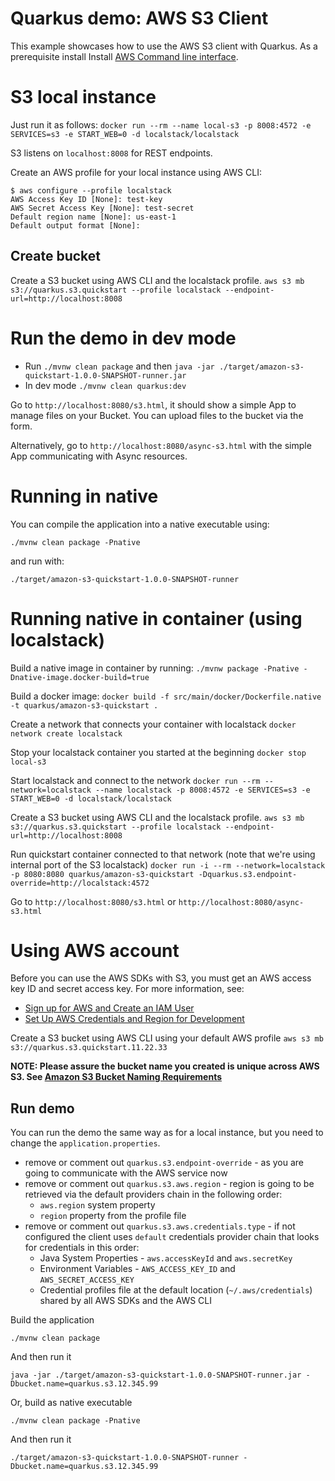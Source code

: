 # Quarkus demo: AWS S3 Client

This example showcases how to use the AWS S3 client with Quarkus. As a prerequisite install Install [AWS Command line interface](https://docs.aws.amazon.com/cli/latest/userguide/cli-chap-install.html).

# S3 local instance

Just run it as follows:
`docker run --rm --name local-s3 -p 8008:4572 -e SERVICES=s3 -e START_WEB=0 -d localstack/localstack`

S3 listens on `localhost:8008` for REST endpoints.

Create an AWS profile for your local instance using AWS CLI:

```
$ aws configure --profile localstack
AWS Access Key ID [None]: test-key
AWS Secret Access Key [None]: test-secret
Default region name [None]: us-east-1
Default output format [None]:
```

## Create bucket

Create a S3 bucket using AWS CLI and the localstack profile.
`aws s3 mb s3://quarkus.s3.quickstart --profile localstack --endpoint-url=http://localhost:8008`

# Run the demo in dev mode

- Run `./mvnw clean package` and then `java -jar ./target/amazon-s3-quickstart-1.0.0-SNAPSHOT-runner.jar`
- In dev mode `./mvnw clean quarkus:dev`

Go to `http://localhost:8080/s3.html`, it should show a simple App to manage files on your Bucket. 
You can upload files to the bucket via the form.

Alternatively, go to `http://localhost:8080/async-s3.html` with the simple App communicating with Async resources.

# Running in native

You can compile the application into a native executable using:

`./mvnw clean package -Pnative`

and run with:

`./target/amazon-s3-quickstart-1.0.0-SNAPSHOT-runner` 

# Running native in container (using localstack)

Build a native image in container by running:
`./mvnw package -Pnative -Dnative-image.docker-build=true`

Build a docker image:
`docker build -f src/main/docker/Dockerfile.native -t quarkus/amazon-s3-quickstart .`

Create a network that connects your container with localstack
`docker network create localstack`

Stop your localstack container you started at the beginning
`docker stop local-s3`

Start localstack and connect to the network
`docker run --rm --network=localstack --name localstack -p 8008:4572 -e SERVICES=s3 -e START_WEB=0 -d localstack/localstack`

Create a S3 bucket using AWS CLI and the localstack profile.
`aws s3 mb s3://quarkus.s3.quickstart --profile localstack --endpoint-url=http://localhost:8008`

Run quickstart container connected to that network (note that we're using internal port of the S3 localstack)
`docker run -i --rm --network=localstack -p 8080:8080 quarkus/amazon-s3-quickstart -Dquarkus.s3.endpoint-override=http://localstack:4572`

Go to `http://localhost:8080/s3.html` or `http://localhost:8080/async-s3.html`

# Using AWS account

Before you can use the AWS SDKs with S3, you must get an AWS access key ID and secret access key. 
For more information, see:
 - [Sign up for AWS and Create an IAM User](https://docs.aws.amazon.com/sdk-for-java/v2/developer-guide/signup-create-iam-user.html)
 - [Set Up AWS Credentials and Region for Development](https://docs.aws.amazon.com/sdk-for-java/v2/developer-guide/setup-credentials.html)

Create a S3 bucket using AWS CLI using your default AWS profile
`aws s3 mb s3://quarkus.s3.quickstart.11.22.33`

**NOTE: Please assure the bucket name you created is unique across AWS S3. 
See [Amazon S3 Bucket Naming Requirements](https://docs.aws.amazon.com/AmazonS3/latest/dev/BucketRestrictions.html#bucketnamingrules)**

## Run demo

You can run the demo the same way as for a local instance, but you need to change the `application.properties`.

- remove or comment out `quarkus.s3.endpoint-override` - as you are going to communicate with the AWS service now
- remove or comment out `quarkus.s3.aws.region` - region is going to be retrieved via the default providers chain in the following order:
    - `aws.region` system property
    - `region` property from the profile file
- remove or comment out `quarkus.s3.aws.credentials.type` - if not configured the client uses `default` credentials provider chain that looks for credentials in this order:
    - Java System Properties - `aws.accessKeyId` and `aws.secretKey`
    - Environment Variables - `AWS_ACCESS_KEY_ID` and `AWS_SECRET_ACCESS_KEY`
    - Credential profiles file at the default location (`~/.aws/credentials`) shared by all AWS SDKs and the AWS CLI
    
Build the application

`./mvnw clean package`
 
And then run it

`java -jar ./target/amazon-s3-quickstart-1.0.0-SNAPSHOT-runner.jar -Dbucket.name=quarkus.s3.12.345.99`

Or, build as native executable

`./mvnw clean package -Pnative` 

And then run it

`./target/amazon-s3-quickstart-1.0.0-SNAPSHOT-runner -Dbucket.name=quarkus.s3.12.345.99` 
